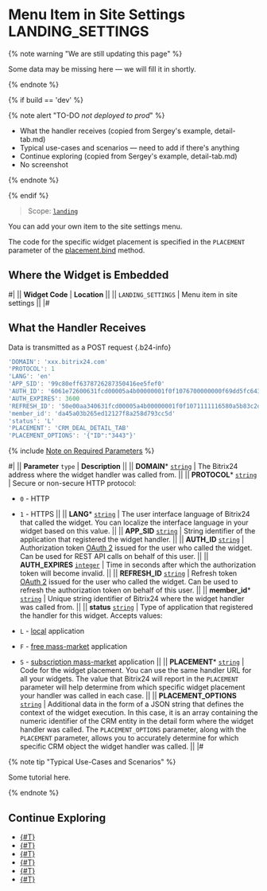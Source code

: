 # Menu Item in Site Settings LANDING_SETTINGS

{% note warning "We are still updating this page" %}

Some data may be missing here — we will fill it in shortly.

{% endnote %}

{% if build == 'dev' %}

{% note alert "TO-DO _not deployed to prod_" %}

- What the handler receives (copied from Sergey's example, detail-tab.md)
- Typical use-cases and scenarios — need to add if there's anything
- Continue exploring (copied from Sergey's example, detail-tab.md)
- No screenshot

{% endnote %}

{% endif %}

> Scope: [`landing`](../../scopes/permissions.md)

You can add your own item to the site settings menu.

The code for the specific widget placement is specified in the `PLACEMENT` parameter of the [placement.bind](../placement-bind.md) method.

## Where the Widget is Embedded

#|
|| **Widget Code** | **Location** ||
|| `LANDING_SETTINGS` | Menu item in site settings ||
|#

## What the Handler Receives

Data is transmitted as a POST request {.b24-info}

```js
'DOMAIN': 'xxx.bitrix24.com'
'PROTOCOL': 1
'LANG': 'en'
'APP_SID': '99c80eff6378726287350416ee5fef0'
'AUTH_ID': '6061e72600631fcd00005a4b00000001f0f1076700000000f69dd5fc643d9ce2fdbc1'
'AUTH_EXPIRES': 3600
'REFRESH_ID': '50e00aa340631fcd00005a4b00000001f0f1071111116580a5b83c2de639ef28c12'
'member_id': 'da45a03b265ed12127f8a258d793cc5d'
'status': 'L'
'PLACEMENT': 'CRM_DEAL_DETAIL_TAB'
'PLACEMENT_OPTIONS': '{"ID":"3443"}'
```

{% include [Note on Required Parameters](../../../_includes/required.md) %}

#|
|| **Parameter**
`type` | **Description** ||
|| **DOMAIN***
[`string`](../../data-types.md) | The Bitrix24 address where the widget handler was called from. ||
|| **PROTOCOL***
[`string`](../../data-types.md) | Secure or non-secure HTTP protocol:

- `0` - HTTP
- `1` - HTTPS
 ||
|| **LANG***
[`string`](../../data-types.md) | The user interface language of Bitrix24 that called the widget. You can localize the interface language in your widget based on this value. ||
|| **APP_SID**
[`string`](../../data-types.md) | String identifier of the application that registered the widget handler. ||
|| **AUTH_ID**
[`string`](../../data-types.md) | Authorization token [OAuth 2](../../oauth/simple-way.md) issued for the user who called the widget. Can be used for REST API calls on behalf of this user. ||
|| **AUTH_EXPIRES**
[`integer`](../../data-types.md) | Time in seconds after which the authorization token will become invalid. ||
|| **REFRESH_ID**
[`string`](../../data-types.md) | Refresh token [OAuth 2](../../oauth/simple-way.md) issued for the user who called the widget. Can be used to refresh the authorization token on behalf of this user. ||
|| **member_id***
[`string`](../../data-types.md) | Unique string identifier of Bitrix24 where the widget handler was called from.  ||
|| **status**
[`string`](../../data-types.md) | Type of application that registered the handler for this widget. Accepts values:

- `L` - [local](../../../local-integrations/local-apps.md) application
- `F` - [free mass-market](../../../market/) application
- `S` - [subscription mass-market](../../../market/monetization/index.md) application
||
|| **PLACEMENT***
[`string`](../../data-types.md) | Code for the widget placement. You can use the same handler URL for all your widgets. The value that Bitrix24 will report in the `PLACEMENT` parameter will help determine from which specific widget placement your handler was called in each case. ||
|| **PLACEMENT_OPTIONS**
[`string`](../../data-types.md) | Additional data in the form of a JSON string that defines the context of the widget execution. In this case, it is an array containing the numeric identifier of the CRM entity in the detail form where the widget handler was called. The `PLACEMENT_OPTIONS` parameter, along with the `PLACEMENT` parameter, allows you to accurately determine for which specific CRM object the widget handler was called. ||
|#

{% note tip "Typical Use-Cases and Scenarios" %}

Some tutorial here.

{% endnote %}

## Continue Exploring

- [{#T}](../placement-bind.md)
- [{#T}](../ui-interaction/index.md)
- [{#T}](../ui-interaction/crm-card.md)
- [{#T}](../../interactivity/index.md)
- [{#T}](../open-application.md)
- [{#T}](../open-path.md)